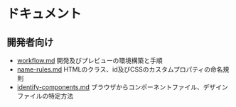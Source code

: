 # ドキュメント
## 開発者向け
- [workflow.md](./workflow.md) 開発及びプレビューの環境構築と手順
- [name-rules.md](./name-rules.md) HTMLのクラス、id及びCSSのカスタムプロパティの命名規則
- [identify-components.md](./identify-components.md) ブラウザからコンポーネントファイル、デザインファイルの特定方法